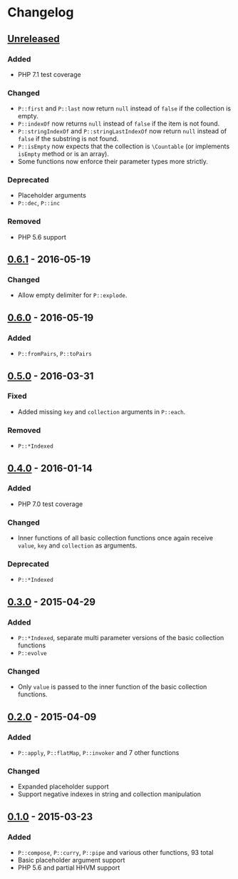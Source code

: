 # Changelog

## [Unreleased]
### Added
- PHP 7.1 test coverage

### Changed
- `P::first` and `P::last` now return `null` instead of `false` if the collection is empty.
- `P::indexOf` now returns `null` instead of `false` if the item is not found.
- `P::stringIndexOf` and `P::stringLastIndexOf` now return `null` instead of `false` if the substring is not found.
- `P::isEmpty` now expects that the collection is `\Countable` (or implements `isEmpty` method or is an array).
- Some functions now enforce their parameter types more strictly.

### Deprecated
- Placeholder arguments
- `P::dec`, `P::inc`

### Removed
- PHP 5.6 support

## [0.6.1] - 2016-05-19
### Changed
- Allow empty delimiter for `P::explode`.

## [0.6.0] - 2016-05-19
### Added
- `P::fromPairs`, `P::toPairs`

## [0.5.0] - 2016-03-31
### Fixed
- Added missing `key` and `collection` arguments in `P::each`.

### Removed
- `P::*Indexed`

## [0.4.0] - 2016-01-14
### Added
- PHP 7.0 test coverage

### Changed
- Inner functions of all basic collection functions once again receive `value`, `key` and `collection` as arguments. 

### Deprecated
- `P::*Indexed`

## [0.3.0] - 2015-04-29
### Added
- `P::*Indexed`, separate multi parameter versions of the basic collection functions
- `P::evolve`

### Changed
- Only `value` is passed to the inner function of the basic collection functions.

## [0.2.0] - 2015-04-09
### Added
- `P::apply`, `P::flatMap`, `P::invoker` and 7 other functions

### Changed
- Expanded placeholder support
- Support negative indexes in string and collection manipulation

## [0.1.0] - 2015-03-23
### Added
- `P::compose`, `P::curry`, `P::pipe` and various other functions, 93 total
- Basic placeholder argument support
- PHP 5.6 and partial HHVM support



[Unreleased]: https://github.com/mpajunen/phamda/compare/0.6.1...HEAD
[0.6.1]: https://github.com/mpajunen/phamda/compare/0.6.0...0.6.1
[0.6.0]: https://github.com/mpajunen/phamda/compare/0.5.0...0.6.0
[0.5.0]: https://github.com/mpajunen/phamda/compare/0.4.0...0.5.0
[0.4.0]: https://github.com/mpajunen/phamda/compare/0.3.0...0.4.0
[0.3.0]: https://github.com/mpajunen/phamda/compare/0.2.0...0.3.0
[0.2.0]: https://github.com/mpajunen/phamda/compare/0.1.0...0.2.0
[0.1.0]: https://github.com/mpajunen/phamda/tree/0.1.0
